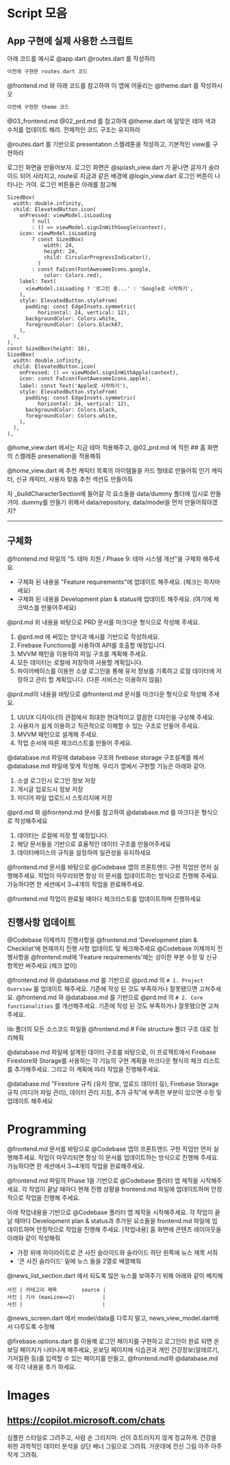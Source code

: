 # Script 모음

## App 구현에 실제 사용한 스크립트

아래 코드를 예시로 @app.dart @routes.dart 를 작성하라

```dart
이전에 구현한 routes.dart 코드
```

@frontend.md 와 아래 코드를 참고하여 이 앱에 어울리는 @theme.dart 를 작성하시오

```dart
이전에 구현한 theme 코드
```

@03_frontend.md @02_prd.md 를 참고하여 @theme.dart 에 알맞은 테마 색과 수치를 업데이트 해라. 전체적인 코드 구조는 유지하라

@routes.dart 를 기반으로 presentation 스켈레톤을 작성하고, 기본적인 view를 구현하라

로그인 화면을 만들어보자. 로그인 화면은 @splash_view.dart  가 끝나면 글자가 슬라이드 되어 사라지고,
route로 지금과 같은 배경에 @login_view.dart  로그인 버튼이 나타나는 거야.
로그인 버튼들은 아래를 참고해

```
SizedBox(
  width: double.infinity,
  child: ElevatedButton.icon(
    onPressed: viewModel.isLoading
        ? null
        : () => viewModel.signInWithGoogle(context),
    icon: viewModel.isLoading
        ? const SizedBox(
            width: 24,
            height: 24,
            child: CircularProgressIndicator(),
          )
        : const FaIcon(FontAwesomeIcons.google,
            color: Colors.red),
    label: Text(
      viewModel.isLoading ? '로그인 중...' : 'Google로 시작하기',
    ),
    style: ElevatedButton.styleFrom(
      padding: const EdgeInsets.symmetric(
          horizontal: 24, vertical: 12),
      backgroundColor: Colors.white,
      foregroundColor: Colors.black87,
    ),
  ),
),
const SizedBox(height: 16),
SizedBox(
  width: double.infinity,
  child: ElevatedButton.icon(
    onPressed: () => viewModel.signInWithApple(context),
    icon: const FaIcon(FontAwesomeIcons.apple),
    label: const Text('Apple로 시작하기'),
    style: ElevatedButton.styleFrom(
      padding: const EdgeInsets.symmetric(
          horizontal: 24, vertical: 12),
      backgroundColor: Colors.black,
      foregroundColor: Colors.white,
    ),
  ),
),
```

@home_view.dart 에서는 지금 테마 적용해주고,
@02_prd.md 에 적힌 ## 홈 화면의 스켈레톤 presenation을 적용해줘

@home_view.dart 에 추천 캐릭터 목록의 아이템들을 카드 형태로 만들어줘
인기 캐릭터, 신규 캐릭터, 사용자 맞춤 추천 섹션도 만들어줘

자 _buildCharacterSection에 들어갈 각 요소들을 data/dummy 폴더에 임시로 만들거야.
dummy를 만들기 위해서 data/repository, data/model을 먼저 만들어줘야겠지?


---

## 구체화

@frontend.md 파일의 "5. 테마 지원 / Phase 9: 테마 시스템 개선"을 구체화 해주세요.
- 구체화 된 내용을 "Feature requirements"에 업데이트 해주세요. (체크는 하지마세요)
- 구체화 된 내용을 Development plan & status에 업데이트 해주세요. (여기에 체크박스를 만들어주세요)

@prd.md 위 내용을 바탕으로 PRD 문서를 마크다운 형식으로 작성해 주세요.
1. @prd.md 에 써있는 양식과 예시를 기반으로 작성하세요.
2. Firebase Functions를 사용하여 API를 호출할 예정입니다.
3. MVVM 패턴을 이용하여 파일 구조를 계획해 주세요.
4. 모든 데이터는 로컬에 저장하여 사용할 계획입니다.
5. 파이어베이스를 이용한 소셜 로그인을 통해 유저 정보를 기록하고 로컬 데이터에 저장하고 관리 할 계획입니다. (다른 서비스는 이용하지 않음)

@prd.md의 내용을 바탕으로 @frontend.md 문서를 마크다운 형식으로 작성해 주세요.
1. UI/UX 디자이너의 관점에서 최대한 현대적이고 깔끔한 디자인을 구상해 주세요.
2. 사용자가 쉽게 이용하고 직관적으로 이해할 수 있는 구조로 만들어 주세요.
3. MVVM 패턴으로 설계해 주세요.
4. 작업 순서에 따른 체크리스트를 만들어 주세요.

@database.md 파일에 database 구조와 firebase storage 구조설계를 해서 @database.md 파일에 맞게 작성해.
우리가 앱에서 구현할 기능은 아래와 같아.
1. 소셜 로그인시 로그인 정보 저장
2. 게시글 업로드시 정보 저장
3. 미디어 파일 업로드시 스토리지에 저장

@prd.md 와 @frontend.md 문서를 참고하여 @database.md 를 마크다운 형식으로 작성해주세요
1. 데이터는 로컬에 저장 할 예정입니다.
2. 해당 문서들을 기반으로 효율적인 데이터 구조를 만들어주세요
3. 데이터베이스의 규칙을 설정하여 일관성을 유지하세요

@frontend.md 문서를 바탕으로 @Codebase 앱의 프론트엔드 구현 작업만 먼저 실행해주세요. 작업이 마무리되면 항상 이 문서를 업데이트하는 방식으로 진행해 주세요.
가능하다면 한 세션에서 3~4개의 작업을 완료해주세요.

@frontend.md 작업이 완료될 때마다 체크리스트를 업데이트하며 진행하세요

## 진행사항 업데이트
@Codebase 이제까지 진행사항을 @frontend.md 'Development plan & Checklist'에 현재까지 진행 사항 업데이트 및 체크해주세요
@Codebase 이제까지 진행사항을 @frontend.md에 'Feature requirements'에는 상이한 부분 수정 및 신규 항목만 써주세요 (체크 없이)

@frontend.md 와 @database.md 를 기반으로
@prd.md 의 `# 1. Project Overview` 를 업데이트 해주세요. 기존에 작성 된 것도 부족하거나 잘못됐으면 고쳐주세요.
@frontend.md 와 @database.md 를 기반으로
@prd.md 의 `# 2. Core functionalities` 를 개선해주세요. 기존에 작성 된 것도 부족하거나 잘못됐으면 고쳐주세요.

lib 폴더의 모든 소스코드 파일들 @frontend.md # File structure 폴더 구조 대로 정리해줘

@database.md 파일에 설계된 데이터 구조를 바탕으로,
이 프로젝트에서 Firebase Firestore와 Storage를 사용하는 각 기능의 구현 계획을 마크다운 형식의 체크 리스트를 추가해주세요.
그리고 이 계획에 따라 작업을 진행해주세요.

@database.md "Firestore 규칙 (유저 정보, 업로드 데이터 등), Firebase Storage 규칙 (미디어 파일 관리), 데이터 관리 지침, 추가 규칙"에 부족한 부분이 있으면 수정 및 업데이트 해주세요

# Programming

@frontend.md 문서를 바탕으로 @Codebase 앱의 프론트엔드 구현 작업만 먼저 실행해주세요. 작업이 마무리되면 항상 이 문서를 업데이트하는 방식으로 진행해 주세요.
가능하다면 한 세션에서 3~4개의 작업을 완료해주세요.

@frontend.md 파일의 Phase 1을 기반으로 @Codebase 플러터 앱 제작을 시작해주세요.
각 작업이 끝날 때마다 현재 진행 상황을 frontend.md 파일에 업데이트하며 안정적으로 작업을 진행해 주세요.

아래 작업내용을 기반으로 @Codebase 플러터 앱 제작을 시작해주세요.
각 작업이 끝날 때마다 Development plan & status과 추가된 요소들을 frontend.md 파일에 업데이트하며 안정적으로 작업을 진행해 주세요.
[작업내용]
홈 화면에 콘텐츠 레이아웃을 아래와 같이 작성해줘
- 가장 위에 하이라이트로 큰 사진 슬라이드와 슬라이드 하단 왼쪽에 뉴스 제목 서줘
- '큰 사진 슬라이드' 밑에 뉴스 들을 2열로 배열해줘

@news_list_section.dart 에서 되도록 많은 뉴스를 보여주기 위해 아래와 같이 배치해
```
사진 | 카테고리 제목        source |
사진 | 기사 (maxLine==2)         |
사진 |                          |
```

@news_screen.dart 에서 model/data를 다루지 말고, news_view_model.dart에서 다루도록 수정해

@firebase.options.dart 를 이용해 로그인 페이지를 구현하고 로그인이 완료 되면 온보딩 페이지가 나타나게 해주세요,
온보딩 페이지에 식습관과 개인 건강정보(알레르기, 기저질환 등)를 입력할 수 있는 페이지를 만들고,
@frontend.md와 @database.md 에 각각 내용을 추가 하세요.

# Images

## https://copilot.microsoft.com/chats

심플한 스타일로 그려주고, 사람 손 그리지마. 선이 흐트러지지 않게 정교하게.
건강을 위한 과학적인 데이터 분석을 상단 배너 그림으로 그려줘.
가운데에 전신 그림 아주 아주 작게 그려줘.
